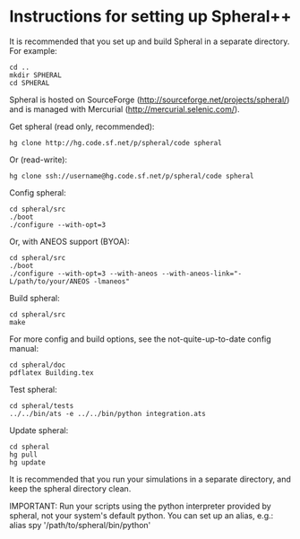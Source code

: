 Instructions for setting up Spheral++
=====================================

It is recommended that you set up and build Spheral in a separate directory.
For example:

    cd ..
    mkdir SPHERAL
    cd SPHERAL

Spheral is hosted on SourceForge (http://sourceforge.net/projects/spheral/)
and is managed with Mercurial (http://mercurial.selenic.com/). 

Get spheral (read only, recommended):

    hg clone http://hg.code.sf.net/p/spheral/code spheral

Or (read-write):

    hg clone ssh://username@hg.code.sf.net/p/spheral/code spheral

Config spheral:

    cd spheral/src
    ./boot
    ./configure --with-opt=3

Or, with ANEOS support (BYOA):

    cd spheral/src
    ./boot
    ./configure --with-opt=3 --with-aneos --with-aneos-link="-L/path/to/your/ANEOS -lmaneos"

Build spheral:

    cd spheral/src
    make

For more config and build options, see the not-quite-up-to-date config manual:

    cd spheral/doc
    pdflatex Building.tex

Test spheral:

    cd spheral/tests
    ../../bin/ats -e ../../bin/python integration.ats

Update spheral: 

    cd spheral
    hg pull
    hg update

It is recommended that you run your simulations in a separate directory, and keep
the spheral directory clean.

IMPORTANT: Run your scripts using the python interpreter provided by spheral, not
your system's default python. You can set up an alias, e.g.:
    alias spy '/path/to/spheral/bin/python'

